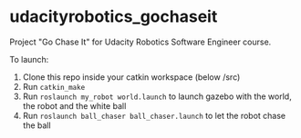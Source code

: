 # udacityrobotics_gochaseit

Project "Go Chase It" for Udacity Robotics Software Engineer course.

To launch:

 1. Clone this repo inside your catkin workspace (below /src)
 2. Run `catkin_make`
 3. Run `roslaunch my_robot world.launch` to launch gazebo with the world, the robot and the white ball
 4. Run `roslaunch ball_chaser ball_chaser.launch` to let the robot chase the ball
